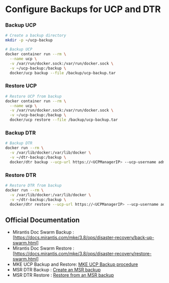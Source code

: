 # Configure Backups for UCP and DTR

### Backup UCP
```sh
# Create a backup directory
mkdir -p ~/ucp-backup

# Backup UCP
docker container run --rm \
  --name ucp \
  -v /var/run/docker.sock:/var/run/docker.sock \
  -v ~/ucp-backup:/backup \
  docker/ucp backup --file /backup/ucp-backup.tar
```

### Restore UCP
```sh
# Restore UCP from backup
docker container run --rm \
  --name ucp \
  -v /var/run/docker.sock:/var/run/docker.sock \
  -v ~/ucp-backup:/backup \
  docker/ucp restore --file /backup/ucp-backup.tar
```

### Backup DTR
```sh
# Backup DTR
docker run --rm \
  -v /var/lib/docker:/var/lib/docker \
  -v ~/dtr-backup:/backup \
  docker/dtr backup --ucp-url https://<UCPManagerIP> --ucp-username admin --file /backup/dtr-backup.tar
```

### Restore DTR
```sh
# Restore DTR from backup
docker run --rm \
  -v /var/lib/docker:/var/lib/docker \
  -v ~/dtr-backup:/backup \
  docker/dtr restore --ucp-url https://<UCPManagerIP> --ucp-username admin --file /backup/dtr-backup.tar
```

## Official Documentation
- Mirantis Doc Swarm Backup : [https://docs.mirantis.com/mke/3.8/ops/disaster-recovery/back-up-swarm.html]
- Mirantis Doc Swarm Restore : [https://docs.mirantis.com/mke/3.8/ops/disaster-recovery/restore-swarm.html]
- MKE UCP Backup and Restore: [MKE UCP Backup procedure](https://docs.mirantis.com/mke/3.8/ops/disaster-recovery/back-up-mke/backup-procedure.html)
- MSR DTR Backup : [Create an MSR backup](https://docs.mirantis.com/msr/3.1/ops/disaster-recovery/create-a-backup.html)
- MSR DTR Restore : [Restore from an MSR backup](https://docs.mirantis.com/msr/3.1/ops/disaster-recovery/restore-from-backup.html)

